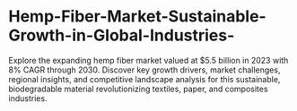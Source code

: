 # Hemp-Fiber-Market-Sustainable-Growth-in-Global-Industries-
Explore the expanding hemp fiber market valued at $5.5 billion in 2023 with 8% CAGR through 2030. Discover key growth drivers, market challenges, regional insights, and competitive landscape analysis for this sustainable, biodegradable material revolutionizing textiles, paper, and composites industries.
